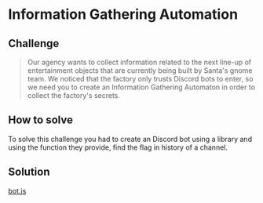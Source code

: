 # Information Gathering Automation
## Challenge
>Our agency wants to collect information related to the next line-up of entertainment objects that are currently being built by Santa's gnome team. We noticed that the factory only trusts Discord bots to enter, so we need you to create an Information Gathering Automaton in order to collect the factory's secrets.

## How to solve
To solve this challenge you had to create an Discord bot using a library and using the function they provide, find the flag in history of a channel.

## Solution
[bot.js](bot.js)
